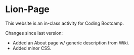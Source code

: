 # Lion-Page
This website is an in-class activity for Coding Bootcamp.

Changes since last version:

- Added an About page w/ generic description from Wiki.
- Added minor CSS.

